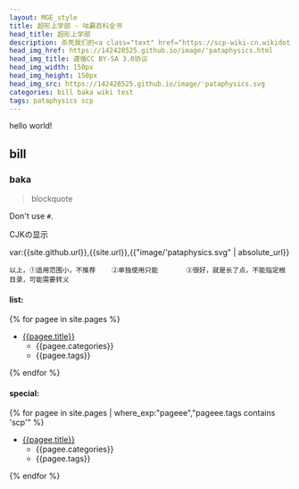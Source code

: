 ```yaml
---
layout: MGE_style
title: 超形上学部 - 咕霸百科全书
head_title: 超形上学部
description: 杀死我们的<a class="text" href="https://scp-wiki-cn.wikidot.com/sandrewswann-s-proposal" title="谁？你！">神</a>
head_img_href: https://142428525.github.io/image/'pataphysics.html
head_img_title: 遵循CC BY-SA 3.0协议
head_img_width: 150px
head_img_height: 150px
head_img_src: https://142428525.github.io/image/'pataphysics.svg
categories: bill baka wiki test
tags: pataphysics scp
---
```


hello world!
## bill
### baka
> blockquote

Don't use `#`.

CJKの显示

var:{{site.github.url}},{{site.url}},{{"image/'pataphysics.svg" | absolute_url}}

`以上，①适用范围小，不推荐    ②单独使用只能       ③很好，就是长了点，不能指定根目录，可能需要转义`

#### list:
{% for pagee in site.pages %}
- [{{pagee.title}}]({{pagee.url}})
	- {{pagee.categories}}
	- {{pagee.tags}}

{% endfor %}

#### special:
{% for pagee in site.pages | where_exp:"pageee","pageee.tags contains 'scp'" %}
- [{{pagee.title}}]({{pagee.url}})
	- {{pagee.categories}}
	- {{pagee.tags}}

{% endfor %}
